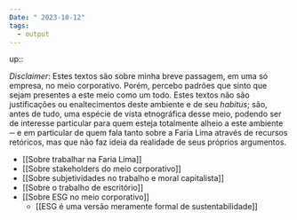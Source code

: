 ```yaml
---
Date: " 2023-10-12"
tags:
  - output
---
```

up:: 

*Disclaimer*: Estes textos são sobre minha breve passagem, em uma só empresa, no meio corporativo. Porém, percebo padrões que sinto que sejam presentes a este meio como um todo. Estes textos não são justificações ou enaltecimentos deste ambiente e de seu *habitus*; são, antes de tudo, uma espécie de vista etnográfica desse meio, podendo ser de interesse particular para quem esteja totalmente alheio a este ambiente ─ e em particular de quem fala tanto sobre a Faria Lima através de recursos retóricos, mas que não faz ideia da realidade de seus próprios argumentos.

- [[Sobre trabalhar na Faria Lima]]
- [[Sobre stakeholders do meio corporativo]]
- [[Sobre subjetividades no trabalho e moral capitalista]]
- [[Sobre o trabalho de escritório]]
- [[Sobre ESG no meio corporativo]]
	- [[ESG é uma versão meramente formal de sustentabilidade]]